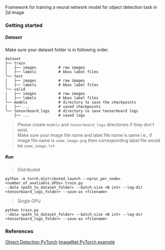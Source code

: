 Framework for training a neural network model for object detection task in 2d image

### Getting started
##### Dataset
Make sure your dataset folder is in following order.

    dataset
    ├── train        
    │   ├── images          # raw images
    │   ├── labels          # bbox label files
    └── test
    │   ├── images          # raw images
    │   ├── labels          # bbox label files
    └── valid
    │   ├── images          # raw images
    │   ├── labels          # bbox label files
    └── models              # directory to save the checkpoints 
    │   ├── ...             # saved checkpoints
    └── tensorboard_logs    # directory to save tensorboard logs
        ├── ...             # saved logs 

> Please create `models` and `tensorboard_logs` directories if they don't exist.<br>
> Make sure your image file name and label file name is same 
> i.e., if image file name is `some_image.png` then corresponding label file would be `some_image.txt` 

##### Run
> Distributed
```
python -m torch.distributed.launch --nproc_per_node=<number_of_avaliable_GPUs> train.py 
--data <path_to_dataset_folder> --batch-size <N int> --log-dir <tensorboard_logs_folder> --save-as <filename>
```
> Single GPU
```
python train.py 
--data <path_to_dataset_folder> --batch-size <N int> --log-dir <tensorboard_logs_folder> --save-as <filename>
```

### References

[Object Detection PyTorch](https://pytorch.org/tutorials/intermediate/torchvision_tutorial.html)
[ImageNet PyTorch example](https://github.com/pytorch/examples/tree/master/imagenet)
